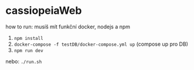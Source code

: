 # cassiopeiaWeb

how to run:
musíš mít funkční docker, nodejs a npm

  1. `npm install`
  2. `docker-compose -f testDB/docker-compose.yml up` (compose up pro DB)
  3. `npm run dev`
  
  nebo:
  `./run.sh`